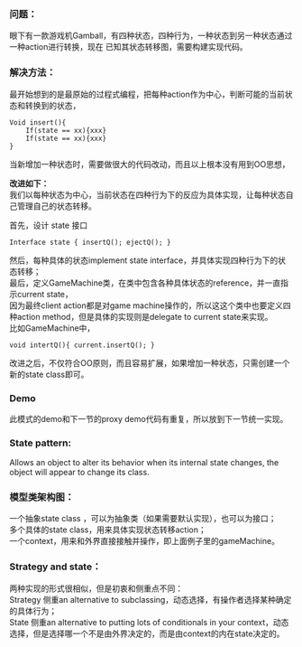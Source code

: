 ### 问题：
眼下有一款游戏机Gamball，有四种状态，四种行为，一种状态到另一种状态通过一种action进行转换，现在 已知其状态转移图，需要构建实现代码。
### 解决方法：
最开始想到的是最原始的过程式编程，把每种action作为中心，判断可能的当前状态和转换到的状态， 

	Void insert(){  
		If(state == xx){xxx}  
		If(state == xx){xxx}  
	}  
当新增加一种状态时，需要做很大的代码改动，而且以上根本没有用到OO思想，  

**改进如下：**  
我们以每种状态为中心，当前状态在四种行为下的反应为具体实现，让每种状态自己管理自己的状态转移。  

首先，设计 state 接口  

	Interface state { insertQ(); ejectQ(); }  
然后，每种具体的状态implement state interface，并具体实现四种行为下的状态转移；  
最后，定义GameMachine类，在类中包含各种具体状态的reference，并一直指示current state，  
因为最终client action都是对game machine操作的，所以这这个类中也要定义四种action method，但是具体的实现则是delegate  to current state来实现。  
比如GameMachine中，

	void intertQ(){ current.insertQ(); }  
改进之后，不仅符合OO原则，而且容易扩展，如果增加一种状态，只需创建一个新的state class即可。  

### Demo
此模式的demo和下一节的proxy demo代码有重复，所以放到下一节统一实现。

### State pattern:
Allows an object to alter its behavior when its internal state changes, the object will appear to change its class.  

### 模型类架构图：
一个抽象state class ，可以为抽象类（如果需要默认实现），也可以为接口；  
多个具体的state class，用来具体实现状态转移action；  
一个context，用来和外界直接接触并操作，即上面例子里的gameMachine。  
### Strategy and state：
两种实现的形式很相似，但是初衷和侧重点不同：  
Strategy 侧重an alternative to subclassing，动态选择，有操作者选择某种确定的具体行为；  
State 侧重an alternative to putting lots of conditionals in your context，动态选择，但是选择哪一个不是由外界决定的，而是由context的内在state决定的。
